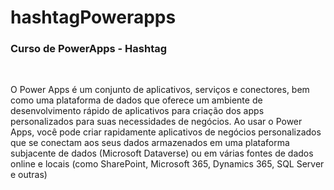 # hashtagPowerapps

<h3>Curso de PowerApps - Hashtag</h3>
<br>

<p>O Power Apps é um conjunto de aplicativos, serviços e conectores, bem como uma plataforma de dados que oferece um ambiente de desenvolvimento rápido de aplicativos para criação dos apps personalizados para suas necessidades de negócios. Ao usar o Power Apps, você pode criar rapidamente aplicativos de negócios personalizados que se conectam aos seus dados armazenados em uma plataforma subjacente de dados (Microsoft Dataverse) ou em várias fontes de dados online e locais (como SharePoint, Microsoft 365, Dynamics 365, SQL Server e outras)</p>